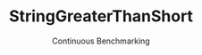 ---
layout: docu
title: StringGreaterThanShort
subtitle: Continuous Benchmarking
selected: String
expanded: Benchmarking
benchmark: /individual_results/StringGreaterThanShort.html
---